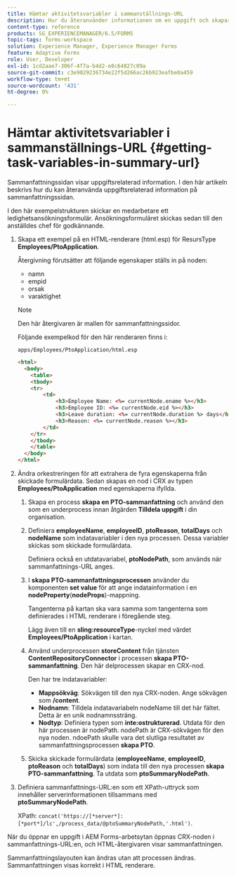 ```yaml
---
title: Hämtar aktivitetsvariabler i sammanställnings-URL
description: Hur du återanvänder informationen om en uppgift och skapar en sammanfattande URL för att sammanfatta eller beskriva en uppgift.
content-type: reference
products: SG_EXPERIENCEMANAGER/6.5/FORMS
topic-tags: forms-workspace
solution: Experience Manager, Experience Manager Forms
feature: Adaptive Forms
role: User, Developer
exl-id: 1cd2aae7-306f-4f7a-b4d2-e8c64827c09a
source-git-commit: c3e9029236734e22f5d266ac26b923eafbe0a459
workflow-type: tm+mt
source-wordcount: '431'
ht-degree: 0%

---
```


# Hämtar aktivitetsvariabler i sammanställnings-URL {#getting-task-variables-in-summary-url}

Sammanfattningssidan visar uppgiftsrelaterad information. I den här artikeln beskrivs hur du kan återanvända uppgiftsrelaterad information på sammanfattningssidan.

I den här exempelstrukturen skickar en medarbetare ett ledighetsansökningsformulär. Ansökningsformuläret skickas sedan till den anställdes chef för godkännande.

1. Skapa ett exempel på en HTML-renderare (html.esp) för ResursType **Employees/PtoApplication**.

   Återgivning förutsätter att följande egenskaper ställs in på noden:

   * namn
   * empid
   * orsak
   * varaktighet

   >[!NOTE]
   >
   >Den här återgivaren är mallen för sammanfattningssidor.

   Följande exempelkod för den här renderaren finns i:

   `apps/Employees/PtoApplication/html.esp`

   ```html
   <html>
     <body>
       <table>
       <tbody>
       <tr>
           <td>
               <h3>Employee Name: <%= currentNode.ename %></h3>
               <h3>Employee ID: <%= currentNode.eid %></h3>
               <h3>Leave duration: <%= currentNode.duration %> days</h3>
               <h3>Reason: <%= currentNode.reason %></h3>
           </td>
       </tr>
       </tbody>
       </table>
     </body>
   </html>
   ```

1. Ändra orkestreringen för att extrahera de fyra egenskaperna från skickade formulärdata. Sedan skapas en nod i CRX av typen **Employees/PtoApplication** med egenskaperna ifyllda.

   1. Skapa en process **skapa en PTO-sammanfattning** och använd den som en underprocess innan åtgärden **Tilldela uppgift** i din organisation.
   1. Definiera **employeeName**, **employeeID**, **ptoReason**, **totalDays** och **nodeName** som indatavariabler i den nya processen. Dessa variabler skickas som skickade formulärdata.

      Definiera också en utdatavariabel, **ptoNodePath**, som används när sammanfattnings-URL anges.

   1. I **skapa PTO-sammanfattningsprocessen** använder du komponenten **set value** för att ange indatainformation i en **nodeProperty**(**nodeProps**)-mappning.

      Tangenterna på kartan ska vara samma som tangenterna som definierades i HTML renderare i föregående steg.

      Lägg även till en **sling:resourceType**-nyckel med värdet **Employees/PtoApplication** i kartan.

   1. Använd underprocessen **storeContent** från tjänsten **ContentRepositoryConnector** i processen **skapa PTO-sammanfattning**. Den här delprocessen skapar en CRX-nod.

      Den har tre indatavariabler:

      * **Mappsökväg**: Sökvägen till den nya CRX-noden. Ange sökvägen som **/content**.
      * **Nodnamn**: Tilldela indatavariabeln nodeName till det här fältet. Detta är en unik nodnamnssträng.
      * **Nodtyp**: Definiera typen som **inte:ostrukturerad**. Utdata för den här processen är nodePath. nodePath är CRX-sökvägen för den nya noden. ndoePath skulle vara det slutliga resultatet av sammanfattningsprocessen **skapa PTO**.

   1. Skicka skickade formulärdata (**employeeName**, **employeeID**, **ptoReason** och **totalDays**) som indata till den nya processen **skapa PTO-sammanfattning**. Ta utdata som **ptoSummaryNodePath**.

1. Definiera sammanfattnings-URL:en som ett XPath-uttryck som innehåller serverinformationen tillsammans med **ptoSummaryNodePath**.

   XPath: `concat('https://[*server*]:[*port*]/lc',/process_data/@ptoSummaryNodePath,'.html')`.

När du öppnar en uppgift i AEM Forms-arbetsytan öppnas CRX-noden i sammanfattnings-URL:en, och HTML-återgivaren visar sammanfattningen.

Sammanfattningslayouten kan ändras utan att processen ändras. Sammanfattningen visas korrekt i HTML renderare.
